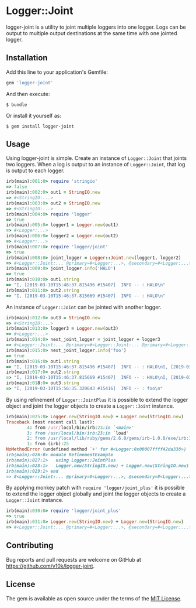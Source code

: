 Logger::Joint
=============

logger-joint is a utility to joint multiple loggers into one logger.
Logs can be output to multiple output destinations at the same time
with one jointed logger.

Installation
------------

Add this line to your application's Gemfile:

```ruby
gem 'logger-joint'
```

And then execute:

    $ bundle

Or install it yourself as:

    $ gem install logger-joint

Usage
-----

Using logger-joint is simple.
Create an instance of `Logger::Joint` that joints two loggers.
When a log is output to an instance of `Logger::Joint`, that log is
output to each logger.

```ruby
irb(main):001:0> require 'stringio'
=> false
irb(main):002:0> out1 = StringIO.new
=> #<StringIO:...>
irb(main):003:0> out2 = StringIO.new
=> #<StringIO:...>
irb(main):004:0> require 'logger'
=> true
irb(main):005:0> logger1 = Logger.new(out1)
=> #<Logger:...>
irb(main):006:0> logger2 = Logger.new(out2)
=> #<Logger:...>
irb(main):007:0> require 'logger/joint'
=> true
irb(main):008:0> joint_logger = Logger::Joint.new(logger1, logger2)
=> #<Logger::Joint:... @primary=#<Logger:...>, @secondary=#<Logger:...>>
irb(main):009:0> joint_logger.info('HALO')
=> true
irb(main):010:0> out1.string
=> "I, [2019-03-10T15:46:37.815496 #15407]  INFO -- : HALO\n"
irb(main):011:0> out2.string
=> "I, [2019-03-10T15:46:37.815669 #15407]  INFO -- : HALO\n"
```

An instance of `Logger::Joint` can be jointed with another logger.

```ruby
irb(main):012:0> out3 = StringIO.new
=> #<StringIO:...>
irb(main):013:0> logger3 = Logger.new(out3)
=> #<Logger:...>
irb(main):014:0> next_joint_logger = joint_logger + logger3
=> #<Logger::Joint:... @primary=#<Logger::Joint:... @primary=#<Logger:...>, @secondary=#<Logger:...>>, @secondary=#<Logger:...>>
irb(main):015:0> next_joint_logger.info('foo')
=> true
irb(main):016:0> out1.string
=> "I, [2019-03-10T15:46:37.815496 #15407]  INFO -- : HALO\nI, [2019-03-10T15:56:35.320060 #15416]  INFO -- : foo\n"
irb(main):017:0> out2.string
=> "I, [2019-03-10T15:46:37.815669 #15407]  INFO -- : HALO\nI, [2019-03-10T15:56:35.320521 #15416]  INFO -- : foo\n"
irb(main):018:0> out3.string
=> "I, [2019-03-10T15:56:35.320643 #15416]  INFO -- : foo\n"
```

By using refinement of `Logger::JointPlus` it is possible to extend
the logger object and joint the logger objects to create a
`Logger::Joint` instance.

```ruby
irb(main):025:0> Logger.new(StringIO.new) + Logger.new(StringIO.new)
Traceback (most recent call last):
        4: from /usr/local/bin/irb:23:in `<main>'
        3: from /usr/local/bin/irb:23:in `load'
        2: from /usr/local/lib/ruby/gems/2.6.0/gems/irb-1.0.0/exe/irb:11:in `<top (required)>'
        1: from (irb):25
NoMethodError (undefined method `+' for #<Logger:0x00007ffff42da338>)
irb(main):026:0> module RefinementExample
irb(main):027:1>   using Logger::JointPlus
irb(main):028:1>   Logger.new(StringIO.new) + Logger.new(StringIO.new)
irb(main):029:1> end
=> #<Logger::Joint:... @primary=#<Logger:...>, @secondary=#<Logger:...>>
```

By applying monkey patch with `require 'logger/joint_plus'` it is
possible to extend the logger object globally and joint the logger
objects to create a `Logger::Joint` instance.

```ruby
irb(main):030:0> require 'logger/joint_plus'
=> true
irb(main):031:0> Logger.new(StringIO.new) + Logger.new(StringIO.new)
=> #<Logger::Joint:... @primary=#<Logger:...>, @secondary=#<Logger:...>>
```

Contributing
------------

Bug reports and pull requests are welcome on GitHub at <https://github.com/y10k/logger-joint>.

License
-------

The gem is available as open source under the terms of the [MIT License](https://opensource.org/licenses/MIT).
